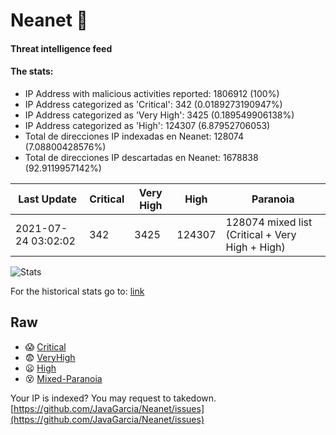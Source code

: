 # Neanet :hocho:
#### Threat intelligence feed
#### The stats:

- IP Address with malicious activities reported: 1806912 (100%)
- IP Address categorized as 'Critical':  342 (0.0189273190947%)
- IP Address categorized as 'Very High':  3425 (0.189549906138%)
- IP Address categorized as 'High':  124307 (6.87952706053)
- Total de direcciones IP indexadas en Neanet:  128074 (7.08800428576%)
- Total de direcciones IP descartadas en Neanet:  1678838 (92.9119957142%)

| Last Update | Critical | Very High | High | Paranoia |
| --- | --- | --- | --- | --- |
| 2021-07-24 03:02:02 | 342 | 3425 | 124307 | 128074 mixed list (Critical + Very High + High)|

![Stats](https://docs.google.com/spreadsheets/d/e/2PACX-1vSnaNMIXVabIpDJjufMlzH7poXnshF3mgd8Is1g9ytUEzVsP5my4Trn8f-xkoLLQ38xpL3HtmUexLo6/pubchart?oid=501124687&format=image)

For the historical stats go to: [link](/stats.csv)
## Raw
- :scream: [Critical](https://raw.githubusercontent.com/JavaGarcia/Neanet/master/blacklists/neanet_critical.txt)
- :fearful: [VeryHigh](https://raw.githubusercontent.com/JavaGarcia/Neanet/master/blacklists/neanet_veryHigh.txtt)
- :frowning: [High](https://raw.githubusercontent.com/JavaGarcia/Neanet/master/blacklists/neanet_high.txt)
- :dizzy_face: [Mixed-Paranoia](https://raw.githubusercontent.com/JavaGarcia/Neanet/master/blacklists/neanet_all.txt)


Your IP is indexed? You may request to takedown. [https://github.com/JavaGarcia/Neanet/issues](https://github.com/JavaGarcia/Neanet/issues)








































































































































































































































































































































































































































































































































































































































































































































































































































































































































































































































































































































































































































































































































































































































































































































































































































































































































































































































































































































































































































































































































































































































































































































































































































































































































































































































































































































































































































































































































































































































































































































































































































































































































































































































































































































































































































































































































































































































































































































































































































































































































































































































































































































































































































































































































































































































































































































































































































































































































































































































































































































































































































































































































































































































































































































































































































































































































































































































































































































































































































































































































































































































































































































































































































































































































































































































































































































































































































































































































































































































































































































































































































































































































































































































































































































































































































































































































































































































































































































































